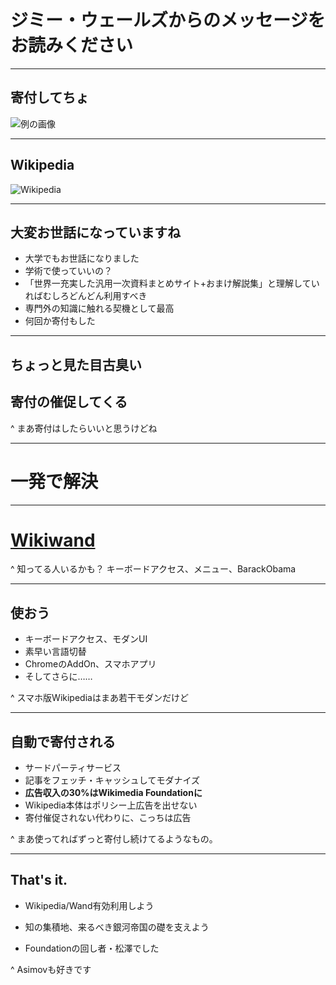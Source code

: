 # ジミー・ウェールズからのメッセージをお読みください

---

## 寄付してちょ

![例の画像](http://livedoor.2.blogimg.jp/hanagenuki-jet/imgs/0/3/03cd7350.jpg)

---

## Wikipedia

![Wikipedia](http://netdna.webdesignerdepot.com/uploads/wikipedia/wikipedia_new_logo.jpg)

---

## 大変お世話になっていますね

* 大学でもお世話になりました
 * 学術で使っていいの？
  * 「世界一充実した汎用一次資料まとめサイト+おまけ解説集」と理解していればむしろどんどん利用すべき
* 専門外の知識に触れる契機として最高
* 何回か寄付もした

---

## ちょっと見た目古臭い

## 寄付の催促してくる

^
まあ寄付はしたらいいと思うけどね

---

# 一発で解決

---

# [Wikiwand](http://www.wikiwand.com/)

^
知ってる人いるかも？ キーボードアクセス、メニュー、BarackObama

---

## 使おう

* キーボードアクセス、モダンUI
* 素早い言語切替
* ChromeのAddOn、スマホアプリ
* そしてさらに……

^
スマホ版Wikipediaはまあ若干モダンだけど

---

## 自動で寄付される

* サードパーティサービス
 * 記事をフェッチ・キャッシュしてモダナイズ
* __広告収入の30%はWikimedia Foundationに__
 * Wikipedia本体はポリシー上広告を出せない
 * 寄付催促されない代わりに、こっちは広告

^
まあ使ってればずっと寄付し続けてるようなもの。

---

## That's it.

* Wikipedia/Wand有効利用しよう
 * 知の集積地、来るべき銀河帝国の礎を支えよう

* Foundationの回し者・松澤でした

^
Asimovも好きです

